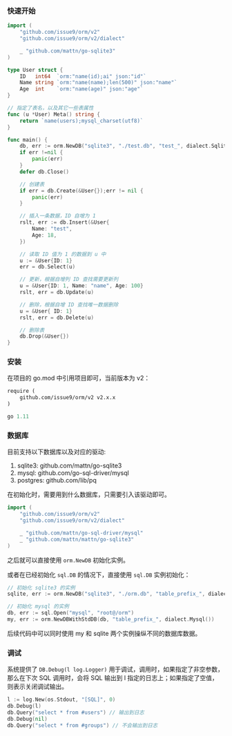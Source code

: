 ### 快速开始

```go
import (
    "github.com/issue9/orm/v2"
    "github.com/issue9/orm/v2/dialect"

    _ "github.com/mattn/go-sqlite3"
)

type User struct {
    ID   int64  `orm:"name(id);ai" json:"id"`
    Name string `orm:"name(name);len(500)" json:"name"`
    Age  int    `orm:"name(age)" json:"age"`
}

// 指定了表名，以及其它一些表属性
func (u *User) Meta() string {
    return `name(users);mysql_charset(utf8)`
}

func main() {
    db, err := orm.NewDB("sqlite3", "./test.db", "test_", dialect.Sqlite3())
    if err !=nil {
        panic(err)
    }
    defer db.Close()

    // 创建表
    if err = db.Create(&User{});err != nil {
        panic(err)
    }

    // 插入一条数据，ID 自增为 1
    rslt, err := db.Insert(&User{
        Name: "test",
        Age: 18,
    })

    // 读取 ID 值为 1 的数据到 u 中
    u := &User{ID: 1}
    err = db.Select(u)

    // 更新，根据自增列 ID 查找需要更新列
    u = &User{ID: 1, Name: "name", Age: 100}
    rslt, err = db.Update(u)

    // 删除，根据自增 ID 查找唯一数据删除
    u = &User{ ID: 1}
    rslt, err = db.Delete(u)

    // 删除表
    db.Drop(&User{})
}
```


### 安装

在项目的 go.mod 中引用项目即可，当前版本为 v2：
```go.mod
require (
    github.com/issue9/orm/v2 v2.x.x
)

go 1.11
```


### 数据库

目前支持以下数据库以及对应的驱动:
 1. sqlite3:  github.com/mattn/go-sqlite3
 1. mysql:    github.com/go-sql-driver/mysql
 1. postgres: github.com/lib/pq

在初始化时，需要用到什么数据库，只需要引入该驱动即可。

```go
import (
    "github.com/issue9/orm/v2"
    "github.com/issue9/orm/v2/dialect"

    _ "github.com/mattn/go-sql-driver/mysql"
    _ "github.com/mattn/mattn/go-sqlite3"
)
```

之后就可以直接使用 `orm.NewDB` 初始化实例。

或者在已经初始化 `sql.DB` 的情况下，直接使用 `sql.DB` 实例初始化：

```go
// 初始化 sqlite3 的实例
sqlite, err := orm.NewDB("sqlite3", "./orm.db", "table_prefix_", dialect.Sqlite3())

// 初始化 mysql 的实例
db, err := sql.Open("mysql", "root@/orm")
my, err := orm.NewDBWithStdDB(db, "table_prefix_", dialect.Mysql())
```

后续代码中可以同时使用 my 和 sqlite 两个实例操纵不同的数据库数据。


### 调试

系统提供了 `DB.Debug(l log.Logger)` 用于调试，调用时，如果指定了非空参数，
那么在下次 SQL 调用时，会将 SQL 输出到 l 指定的日志上；如果指定了空值，
则表示关闭调试输出。

```go
l := log.New(os.Stdout, "[SQL]", 0)
db.Debug(l)
db.Query("select * from #users") // 输出到日志
db.Debug(nil)
db.Query("select * from #groups") // 不会输出到日志
```
